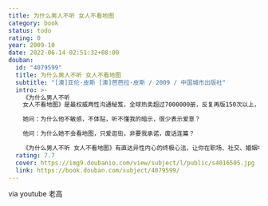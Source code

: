 ```yaml
---
title: 为什么男人不听 女人不看地图
category: book
status: todo
rating: 0
year: 2009-10
date: 2022-06-14 02:51:32+08:00
douban:
  id: "4079599"
  title: 为什么男人不听 女人不看地图
  subtitle: "[澳]亚伦·皮斯 [澳]芭芭拉·皮斯 / 2009 / 中国城市出版社"
  intro: >-
    《为什么男人不听
    女人不看地图》是最权威两性沟通秘笈，全球热卖超过7000000册，反复再版150次以上，了解男女相处简单而必需的策略，告诉你两性关系最重大的秘密。男人与女人竟然有如此多的不同，他们该怎么办……为了写这本书提示男人与女人的思维方式为什么如此不同的书，皮斯夫妇游历了几乎整个世界。他们戏剧性地发现了男人和女人大脑的不同并对其进行比较。书中生动风趣地讲述了男人女人的故事，他们和她们头脑的差异决定了男女之间的行为能力、生活方式和两性交往等方面的差异。由于男女大脑工作方式的不同，使男女之间在生活中仅仅因为误解出现了很多悲剧。现在，我们帮助你了解“另一半的人”——那些你称之为“异性”的人，知道了彼此的不同思维分工，你不必再怀疑亲爱的他是否在听你说话，他也能够理解你在某些日子心情烦躁的原因。书中更提出超级实用的解决办法，让那些难以开口但却引起争吵的小问题巧妙消弭，让你和你的伴侣从此生活得更加完美。祝你早日学会另一国的语言。

    她问：为什么他不敏感，不体贴，听不懂我的暗示，很少表示爱意？

    他问：为什么她不会看地图，只爱逛街，非要我承诺，废话连篇？

    《为什么男人不听 女人不看地图》有直达异性内心的终极心法，让你在职场、社交、婚姻中脱颖而出。
  rating: 7.7
  cover: https://img9.doubanio.com/view/subject/l/public/s4016505.jpg
  link: https://book.douban.com/subject/4079599/
---
```


via youtube 老高
